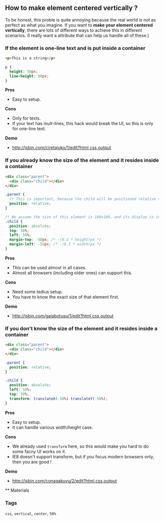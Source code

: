 ## How to make element centered vertically ?

To be honest, this proble is quite annoying because the real world is not as perfect as what you imagine. If you want to **make your element centered vertically**, there are lots of different ways to achieve this in different scenarios. (I really want a attribute that can help us handle all of these.)

### If the element is one-line text and is put inside a container

```html
<p>This is a string</p>
```

```css
p {
  height: 50px;
  line-height: 50px;
}
```

**Pros**
+ Easy to setup.

**Cons**
+ Only for texts.
+ If your text has mult-lines, this hack would break the UI, so this is only for one-line text.

**Demo**
+ http://jsbin.com/ciretajuko/1/edit?html,css,output

### If you already know the size of the element and it resides inside a container

```html
<div class="parent">
  <div class="child"></div>
</div>
```

```css
.parent {
  /* This is important, because the child will be positioned relative to its parent */
  position: relative;
}

/* We assume the size of this element is 100x100, and its display is inline-block */
.child {
  position: absolute;
  top: 50%;
  left: 50%;
  margin-top: -50px; /* -(0.5 * height)px */
  margin-left: -50px; /* -(0.5 * width)px */
}
```

**Pros**
+ This can be used almost in all cases.
+ Almost all browsers (including older ones) can support this.

**Cons**
+ Need some tedius setup.
+ You have to know the exact size of that element first.

**Demo**
+ http://jsbin.com/gajabotusu/1/edit?html,css,output

### If you don't know the size of the element and it resides inside a container

```html
<div class="parent">
  <div class="child"></div>
</div>
```

```css
.parent {
  position: relative;
}

.child {
  position: absolute;
  left: 50%;
  top: 50%;
  transform: translateX(-50%) translateY(-50%);
}
```

**Pros**
+ Easy to setup.
+ It can handle various width/height case.

**Cons**
+ We already used `transform` here, so this would make you hard to do some facny UI works on it.
+ IE8 doesn't support transform, but if you focus modern browsers only, then you are good !

**Demo**
+ http://jsbin.com/conaqakuvu/2/edit?html,css,output


** Materials

### Tags
`css`, `vertical`, `center`, `50%`
